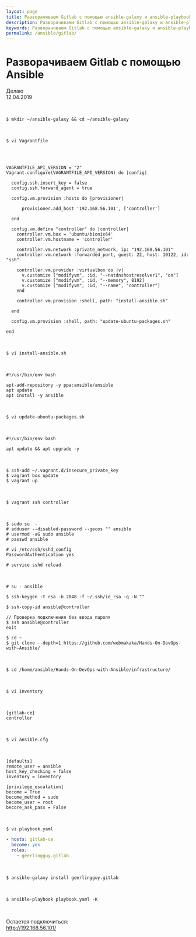 ```yaml
---
layout: page
title: Разворачиваем Gitlab с помощью ansible-galaxy и ansible-playbook
description: Разворачиваем Gitlab с помощью ansible-galaxy и ansible-playbook
keywords: Разворачиваем Gitlab с помощью ansible-galaxy и ansible-playbook
permalink: /ansible/gitlab/
---
```


# Разворачиваем Gitlab с помощью Ansible

Делаю  
12.04.2019

<br/>

    $ mkdir ~/ansible-galaxy && cd ~/ansible-galaxy

<br/>

    $ vi Vagrantfile

<br/>

```

VAGRANTFILE_API_VERSION = "2"
Vagrant.configure(VAGRANTFILE_API_VERSION) do |config|

  config.ssh.insert_key = false
  config.ssh.forward_agent = true

  config.vm.provision :hosts do |provisioner|

      provisioner.add_host '192.168.56.101', ['controller']

  end

  config.vm.define "controller" do |controller|
    controller.vm.box = 'ubuntu/bionic64'
    controller.vm.hostname = 'controller'

    controller.vm.network :private_network, ip: "192.168.56.101"
    controller.vm.network :forwarded_port, guest: 22, host: 10122, id: "ssh"

    controller.vm.provider :virtualbox do |v|
      v.customize ["modifyvm", :id, "--natdnshostresolver1", "on"]
      v.customize ["modifyvm", :id, "--memory", 8192]
      v.customize ["modifyvm", :id, "--name", "controller"]
    end

    controller.vm.provision :shell, path: "install-ansible.sh"

  end

  config.vm.provision :shell, path: "update-ubuntu-packages.sh"

end

```

<br/>

    $ vi install-ansible.sh

<br/>

```
#!/usr/bin/env bash

apt-add-repository -y ppa:ansible/ansible
apt update
apt install -y ansible

```

<br/>

    $ vi update-ubuntu-packages.sh

<br/>

```
#!/usr/bin/env bash

apt update && apt upgrade -y

```

<br/>

    $ ssh-add ~/.vagrant.d/insecure_private_key
    $ vagrant box update
    $ vagrant up

<br/>

    $ vagrant ssh controller

<br/>

    $ sudo su  -
    # adduser --disabled-password --gecos "" ansible
    # usermod -aG sudo ansible
    # passwd ansible

    # vi /etc/ssh/sshd_config
    PasswordAuthentication yes

    # service sshd reload

<br/>

    # su - ansible

    $ ssh-keygen -t rsa -b 2048 -f ~/.ssh/id_rsa -q -N ""

    $ ssh-copy-id ansible@controller

    // Проверка подключения без ввода пароля
    $ ssh ansible@controller
    exit

    $ cd ~
    $ git clone --depth=1 https://github.com/webmakaka/Hands-On-DevOps-with-Ansible/

<br/>

    $ cd /home/ansible/Hands-On-DevOps-with-Ansible/infrastructure/

<br/>

    $ vi inventory

<br/>

```
[gitlab-ce]
controller
```

<br/>

    $ vi ansible.cfg

<br/>

```
[defaults]
remote_user = ansible
host_key_checking = false
inventory = inventory

[privilege_escalation]
become = True
become_method = sudo
become_user = root
becore_ask_pass = False
```

<br/>

    $ vi playbook.yaml

```yaml
- hosts: gitlab-ce
  become: yes
  roles:
    - geerlingguy.gitlab
```

<br/>

    $ ansible-galaxy install geerlingguy.gitlab

<br/>

    $ ansible-playbook playbook.yaml -K

<br/>

Остается подключиться:  
http://192.168.56.101/
